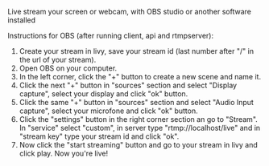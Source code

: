 Live stream your screen or webcam, with OBS studio or another software installed

Instructions for OBS (after running client, api and rtmpserver):
1. Create your stream in livy, save your stream id (last number after "/" in the url of your stream).
2. Open OBS on your computer.
3. In the left corner, click the "+" button to create a new scene and name it.
4. Click the next "+" button in "sources" section and select "Display capture", select your display and click "ok" button.
5. Click the same "+" button in "sources" section and select "Audio Input capture", select your microfone and click "ok" button.
6. Click the "settings" button in the right corner section an go to "Stream". In "service" select "custom", in server type "rtmp://localhost/live" and in 
"stream key" type your stream id and click "ok".
7. Now click the "start streaming" button and go to your stream in livy and click play. Now you're live!
